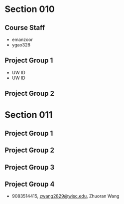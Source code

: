 # Section 010

## Course Staff

   * emanzoor
   * ygao328

## Project Group 1

   * UW ID
   * UW ID

## Project Group 2

# Section 011

## Project Group 1

## Project Group 2

## Project Group 3

## Project Group 4
 * 9083514415, zwang2829@wisc.edu, Zhuoran Wang
